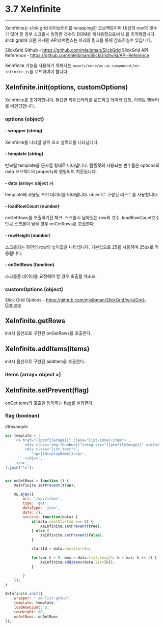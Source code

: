 # 3.7 XeInfinite
---
XeInfinite는 slick grid 라이브러리를 wrapping한 오브젝트이며 UI상의 row의 갯수가 많아 질 경우 스크롤시 일정한 갯수의 DOM을 재사용함으로써 UI를 최적화합니다. slick grid에 대한 자세한 API레퍼런스는 아래의 링크를 통해 참조하실수 있습니다.

SlickGrid Github - https://github.com/mleibman/SlickGrid
SlickGrid API Reference - https://github.com/mleibman/SlickGrid/wiki/API-Reference

XeInfinite 기능을 사용하기 위해서는 `assets/core/xe-ui-component/xe-infinite.js`를 로드하여야 합니다.

## XeInfinite.init(options, customOptions)
XeInfinite를 초기화합니다. 필요한 라이브러리를 로드하고 데이터 요청, 이벤트 핸들러를 바인딩합니다.

### options (object)
#### - wrapper (string) 
XeInfinite를 나타낼 상위 요소 셀럭터를 나타냅니다.
#### - template (string)
반복될 template을 문자열 형태로 나타냅니다. 템플릿의 사용되는 변수들은 options의 data 오브젝트의 property와 맵핑되어 치환됩니다.
#### - data (array< object >)
template에 사용될 초기 데이터를 나타냅니다. object로 구성된 리스트를 사용합니다.
#### - loadRowCount (number)
onGetRows를 호출하기전 체크. 스크롤시 남아있는 row의 갯수. loadRowCount갯수만큼 스크롤이 남을 경우 onGetRows를 호출한다.
#### - rowHeight (number)
스크롤되는 화면의 row의 높이값을 나타냅니다. 기본값으로 25를 사용하며 25px로 적용됩니다.
#### - onGetRows (function)
스크롤중 데이터를 요청해야 할 경우 호출될 메소드. 
### customOptions (object)
Slick Grid Options - https://github.com/mleibman/SlickGrid/wiki/Grid-Options

## XeInfinite.getRows
init시 옵션으로 구현된 onGetRows를 호출한다.

## XeInfinite.addItems(items)
init시 옵션으로 구현된 addItem을 호출한다.
### items (array< object >)

## XeInfinite.setPrevent(flag)
onGetItems의 호출을 방지하는 flag를 설정한다.
### flag (boolean)

##example
```javascript
var template = [
	'<a href="{{profilePage}}" class="list-inner-item">',
		'<div class="img-thumbnail"><img src="{{profileImage}}" width="48" height="48" alt="{{displayName}}" /></div>',
		'<div class="list-text">',
			'<p>{{displayName}}</p>',
		'</div>',
	'</a>',
].join("\n");


var onGetRows = function () {
	XeInfinite.setPrevent(true);

	XE.ajax({
		url: '/api/items',
		type: 'get',
		dataType: 'json',
		data: {},
		success: function(data) {
			if(data.nextStartId === 0) {
				XeInfinite.setPrevent(true);
			} else {
				XeInfinite.setPrevent(false);
			}

			startId = data.nextStartId;

			for(var k = 0, max = data.list.length; k < max; k += 1) {
				XeInfinite.addItems(data.list[k]);
			}

		}
	});
}

XeInfinite.init({
	wrapper: ".xe-list-group",
	template: template,
	loadRowCount: 3,
	rowHeight: 80,
	onGetRows: onGetRows
});
```